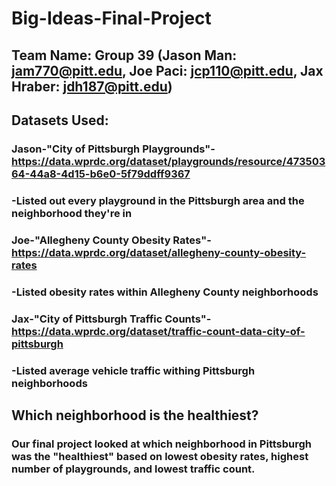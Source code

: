 # Big-Ideas-Final-Project
## Team Name: Group 39 (Jason Man: jam770@pitt.edu, Joe Paci: jcp110@pitt.edu, Jax Hraber: jdh187@pitt.edu)

## Datasets Used:
### Jason-"City of Pittsburgh Playgrounds"-https://data.wprdc.org/dataset/playgrounds/resource/47350364-44a8-4d15-b6e0-5f79ddff9367
 ### -Listed out every playground in the Pittsburgh area and the neighborhood they're in
### Joe-"Allegheny County Obesity Rates"-https://data.wprdc.org/dataset/allegheny-county-obesity-rates
###  -Listed obesity rates within Allegheny County neighborhoods
### Jax-"City of Pittsburgh Traffic Counts"-https://data.wprdc.org/dataset/traffic-count-data-city-of-pittsburgh
 ### -Listed average vehicle traffic withing Pittsburgh neighborhoods
  
 ## Which neighborhood is the healthiest?
 ### Our final project looked at which neighborhood in Pittsburgh was the "healthiest" based on lowest obesity rates, highest number of playgrounds, and lowest traffic count.
 


